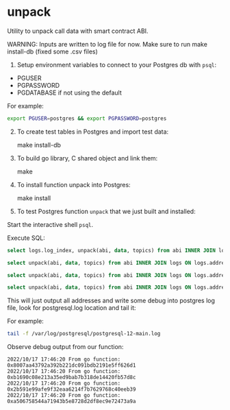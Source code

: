 # unpack

Utility to unpack call data with smart contract ABI.

WARNING: Inputs are written to log file for now. Make sure to run make install-db (fixed some .csv files)

1. Setup environment variables to connect to your Postgres db with
   `psql`:

- PGUSER
- PGPASSWORD
- PGDATABASE if not using the default

For example:

```bash
export PGUSER=postgres && export PGPASSWORD=postgres
```

2. To create test tables in Postgres and import test data:

    make install-db

3. To build go library, C shared object and link them:

    make

4. To install function unpack into Postgres:

    make install

5. To test Postgres function `unpack` that we just built and installed:

Start the interactive shell `psql`.

Execute SQL:

```sql
select logs.log_index, unpack(abi, data, topics) from abi INNER JOIN logs ON logs.address = abi.address;

select unpack(abi, data, topics) from abi INNER JOIN logs ON logs.address = abi.address where abi.address = '0x2b591e99afe9f32eaa6214f7b7629768c40eeb39';

select unpack(abi, data, topics) from abi INNER JOIN logs ON logs.address = abi.address where abi.address = '0xa506758544a71943b5e8728d2df8ec9e72473a9a';

select unpack(abi, data, topics) from abi INNER JOIN logs ON logs.address = abi.address where abi.address = '0x8007aa43792a392b221dc091bdb2191e5ff626d1';
```

This will just output all addresses and write some debug into postgres
log file, look for postgresql.log location and tail it:

For example:

```bash
tail -f /var/log/postgresql/postgresql-12-main.log
```

Observe debug output from our function:

```
2022/10/17 17:46:20 From go function: 0x8007aa43792a392b221dc091bdb2191e5ff626d1
2022/10/17 17:46:20 From go function: 0xb1690c08e213a35ed9bab7b318de14420fb57d8c
2022/10/17 17:46:20 From go function: 0x2b591e99afe9f32eaa6214f7b7629768c40eeb39
2022/10/17 17:46:20 From go function: 0xa506758544a71943b5e8728d2df8ec9e72473a9a
```